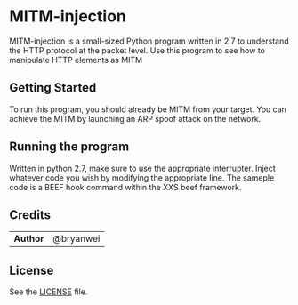 # MITM-injection
MITM-injection is a small-sized Python program written in 2.7 to understand the HTTP protocol at the packet level. Use this program to see how to manipulate HTTP elements as MITM

## Getting Started
To run this program, you should already be MITM from your target. You can achieve the MITM by launching an ARP spoof attack on the network. 

## Running the program
Written in python 2.7, make sure to use the appropriate interrupter. Inject whatever code you wish by modifying the appropriate line. The sameple code is a BEEF hook command within the XXS beef framework. 


## Credits

|                                      |             |
| ------------------------------------ | ----------- |
| **Author**                           | @bryanwei   |

## License
See the [LICENSE](https://github.com/bryanweielio/MITM-injection/blob/master/LICENSE) file.

